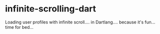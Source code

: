 infinite-scrolling-dart
=======================

Loading user profiles with infinite scroll.... in Dartlang.... because it's fun... time for bed...
